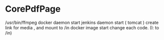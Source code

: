 # CorePdfPage

/usr/bin/ffmpeg
docker daemon start
jenkins daemon start ( tomcat )
create link for media , and mount to /in
docker image start
change each code. (I: to /in)